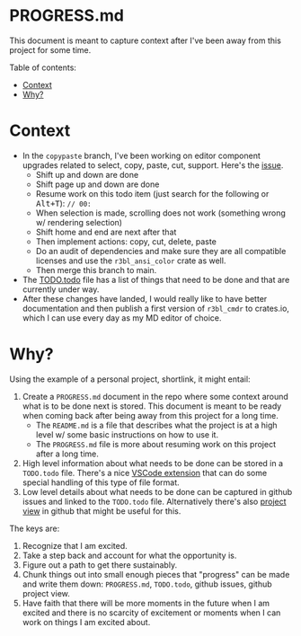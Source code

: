 # PROGRESS.md

This document is meant to capture context after I've been away from this project for some time.

Table of contents:

<!-- START doctoc generated TOC please keep comment here to allow auto update -->
<!-- DON'T EDIT THIS SECTION, INSTEAD RE-RUN doctoc TO UPDATE -->

- [Context](#context)
- [Why?](#why)

<!-- END doctoc generated TOC please keep comment here to allow auto update -->

# Context

- In the `copypaste` branch, I've been working on editor component upgrades related to select, copy,
  paste, cut, support. Here's the [issue](https://github.com/r3bl-org/r3bl_rs_utils/issues/86).
   - Shift up and down are done
   - Shift page up and down are done
   - Resume work on this todo item (just search for the following or <kbd>Alt+T</kbd>): `// 00:`
   - When selection is made, scrolling does not work (something wrong w/ rendering selection)
   - Shift home and end are next after that
   - Then implement actions: copy, cut, delete, paste
   - Do an audit of dependencies and make sure they are all compatible licenses and use
     the `r3bl_ansi_color` crate as well.
   - Then merge this branch to main.
- The [TODO.todo](TODO.todo) file has a list of things that need to be done and that are currently
  under way.
- After these changes have landed, I would really like to have better documentation and then publish
  a first version of `r3bl_cmdr` to crates.io, which I can use every day as my MD editor of choice.

# Why?

Using the example of a personal project, shortlink, it might entail:

1. Create a `PROGRESS.md` document in the repo where some context around what is to be done next is
   stored. This document is meant to be ready when coming back after being away from this project
   for a long time.
   - The `README.md` is a file that describes what the project is at a high level w/ some basic
     instructions on how to use it.
   - The `PROGRESS.md` file is more about resuming work on this project after a long time.
2. High level information about what needs to be done can be stored in a `TODO.todo` file. There's a
   nice
   [VSCode extension](https://marketplace.visualstudio.com/items?itemName=fabiospampinato.vscode-todo-plus)
   that can do some special handling of this type of file format.
3. Low level details about what needs to be done can be captured in github issues and linked to the
   `TODO.todo` file. Alternatively there's also
   [project view](https://github.com/orgs/r3bl-org/projects/1/views/1) in github that might be
   useful for this.

The keys are:

1. Recognize that I am excited.
2. Take a step back and account for what the opportunity is.
3. Figure out a path to get there sustainably.
4. Chunk things out into small enough pieces that "progress" can be made and write them down:
   `PROGRESS.md`, `TODO.todo`, github issues, github project view.
5. Have faith that there will be more moments in the future when I am excited and there is no
   scarcity of excitement or moments when I can work on things I am excited about.
